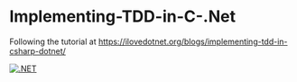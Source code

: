 # Implementing-TDD-in-C-.Net
Following the tutorial at https://ilovedotnet.org/blogs/implementing-tdd-in-csharp-dotnet/

[![.NET](https://github.com/intrepion/Implementing-TDD-in-C-.Net/actions/workflows/dotnet.yml/badge.svg?branch=main)](https://github.com/intrepion/Implementing-TDD-in-C-.Net/actions/workflows/dotnet.yml)

